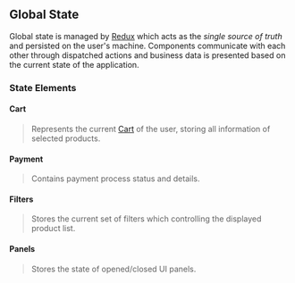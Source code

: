 ## Global State

Global state is managed by [Redux](https://redux.js.org) which acts as the _single source of truth_ and persisted on the user's machine. Components communicate with each other through dispatched actions and business data is presented based on the current state of the application.

### State Elements

#### **Cart**

> Represents the current [Cart](#cartpanel) of the user, storing all information of selected products.

#### **Payment**

> Contains payment process status and details.

#### **Filters**

> Stores the current set of filters which controlling the displayed product list.

#### **Panels**

> Stores the state of opened/closed UI panels.
